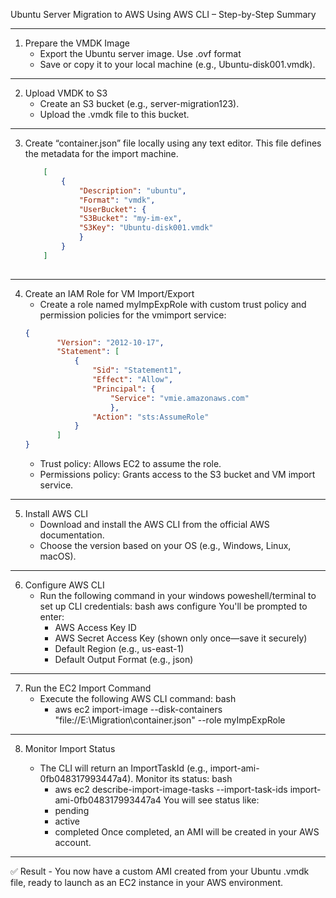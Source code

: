 Ubuntu Server Migration to AWS Using AWS CLI – Step-by-Step Summary
________________________________________

1. Prepare the VMDK Image
	- Export the Ubuntu server image. Use .ovf format
	- Save or copy it to your local machine (e.g., Ubuntu-disk001.vmdk).
________________________________________

2. Upload VMDK to S3
	- Create an S3 bucket (e.g., server-migration123).
	- Upload the .vmdk file to this bucket.
________________________________________

3. Create “container.json” file locally using any text editor. This file defines the metadata for the import machine. 
 

	```json
		[
			{
				"Description": "ubuntu",
				"Format": "vmdk",
				"UserBucket": {
				"S3Bucket": "my-im-ex",
				"S3Key": "Ubuntu-disk001.vmdk"
				}
			}
		]
		
________________________________________

4. Create an IAM Role for VM Import/Export
	- Create a role named myImpExpRole with custom trust policy and permission policies for the vmimport service:
 	 ```json
	 {
			"Version": "2012-10-17",
			"Statement": [
				{
					"Sid": "Statement1",
					"Effect": "Allow",
					"Principal": {
			    		"Service": "vmie.amazonaws.com"
						},
					"Action": "sts:AssumeRole"
				}
			]
	 }
	 ```
	- Trust policy: Allows EC2 to assume the role.
	- Permissions policy: Grants access to the S3 bucket and VM import service.
________________________________________

5. Install AWS CLI
	- Download and install the AWS CLI from the official AWS documentation.
	- Choose the version based on your OS (e.g., Windows, Linux, macOS).
________________________________________
6. Configure AWS CLI
	- Run the following command in your windows poweshell/terminal to set up CLI credentials:
		bash
 		aws configure
 		You'll be prompted to enter:
		- AWS Access Key ID
		- AWS Secret Access Key (shown only once—save it securely)
		- Default Region (e.g., us-east-1)
		- Default Output Format (e.g., json)
________________________________________

7. Run the EC2 Import Command
	- Execute the following AWS CLI command:
		bash
		- aws ec2 import-image --disk-containers "file://E:\Migration\container.json" --role myImpExpRole
________________________________________
8. Monitor Import Status

	- The CLI will return an ImportTaskId (e.g., import-ami-0fb048317993447a4). Monitor its status:
		bash
		- aws ec2 describe-import-image-tasks --import-task-ids import-ami-0fb048317993447a4
		You will see status like:
		- pending
		- active
		- completed
Once completed, an AMI will be created in your AWS account.
________________________________________
✅ Result
	- You now have a custom AMI created from your Ubuntu .vmdk file, ready to launch as an EC2 instance in your AWS environment.

